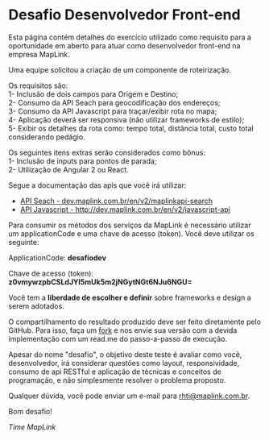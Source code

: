 Desafio Desenvolvedor Front-end
======================================

Esta página contém detalhes do exercício utilizado como requisito para a oportunidade em aberto para atuar como desenvolvedor front-end na empresa MapLink.

Uma equipe solicitou a criação de um componente de roteirização.

Os requisitos são: <br>
1- Inclusão de dois campos para Origem e Destino; <br>
2- Consumo da API Seach para geocodificação dos endereços; <br>
3- Consumo da API Javascript para traçar/exibir rota no mapa; <br>
4- Aplicação deverá ser responsiva (não utilizar frameworks de estilo); <br>
5- Exibir os detalhes da rota como: tempo total, distância total, custo total considerando pedágio. <br>

Os seguintes itens extras serão considerados como bônus: <br>
1- Inclusão de inputs para pontos de parada; <br>
2- Utilização de Angular 2 ou React. <br>

Segue a documentação das apis que você irá utilizar:

* <a href="http://dev.maplink.com.br/en/v2/maplinkapi-search/" target="_blank">API Seach - dev.maplink.com.br/en/v2/maplinkapi-search</a>
* <a href="http://dev.maplink.com.br/en/v2/javascript-api/" target="_blank">API Javascript - http://dev.maplink.com.br/en/v2/javascript-api</a>

Para consumir os métodos dos serviços da MapLink é necessário utilizar um applicationCode e uma chave de acesso (token). Você deve utilizar os seguinte: 

ApplicationCode: <b>desafiodev</b>

Chave de acesso (token): <b>z0vmywzpbCSLdJYl5mUk5m2jNGytNGt6NJu6NGU=</b>

Você tem a <b>liberdade de escolher e definir</b> sobre frameworks e design a serem adotados.

O compartilhamento do resultado produzido deve ser feito diretamente pelo GitHub. Para isso, faça um <a href="https://help.github.com/articles/fork-a-repo" target="_blank">fork</a> e nos envie sua versão com a devida implementação com um read.me do passo-a-passo de execução.

Apesar do nome "desafio", o objetivo deste teste é avaliar como você, desenvolvedor, irá considerar questões como layout, responsividade, consumo de api RESTful e aplicação de técnicas e conceitos de programação, e não simplesmente resolver o problema proposto.

Qualquer dúvida, você pode enviar um e-mail para rhti@maplink.com.br.

Bom desafio!

*Time MapLink*
